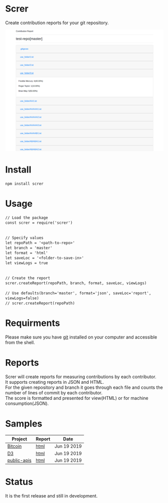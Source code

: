 # Screr
Create contribution reports for your git repository.


![Sample report](/files/images/sample.png)


# Install
```
npm install screr
```


# Usage
```
// Load the package
const screr = require('screr')


// Specify values
let repoPath = '<path-to-repo>'
let branch = 'master'
let format = 'html'
let saveLoc = '<folder-to-save-in>'
let viewLogs = true


// Create the report
screr.createReport(repoPath, branch, format, saveLoc, viewLogs)

// Use defaults(branch='master', format='json', saveLoc='report', viewLogs=false)
// screr.createReport(repoPath)

```


# Requirments
Please make sure you have [git](https://git-scm.com/) installed on your computer and accessible from the shell.


# Reports
Screr will create reports for measuring contributions by each contributor.  
It supports creating reports in JSON and HTML.  
For the given repository and branch it goes through each file and counts the number of lines of commit by each contributor.  
The score is formatted and presented for view(HTML) or for machine consumption(JSON).  


# Samples
| Project        													| Report  														| Date  			|
| ---																| ---															| ---				|
| [Bitcoin](https://github.com/bitcoin/bitcoin)        				| [html](/files/samples/bitcoin[master]/index.html)  			| Jun 19 2019  		|
| [D3](https://github.com/d3/d3)	                  				| [html](/files/samples/d3[master]/index.html)  				| Jun 19 2019  		|
| [public-apis](https://github.com/public-apis/public-apis)     	| [html](/files/samples/public-apis[master]/index.html)  		| Jun 19 2019  		|


# Status
It is the first release and still in development.

